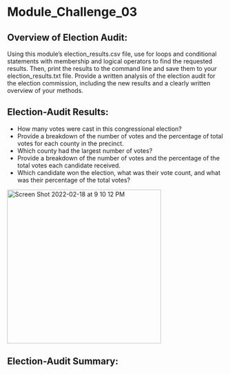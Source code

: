 # Module_Challenge_03

## Overview of Election Audit:

Using this module’s election_results.csv file, use for loops and conditional statements with membership and logical operators to find the requested results. Then, print the results to the command line and save them to your election_results.txt file. Provide a written analysis of the election audit for the election commission, including the new results and a clearly written overview of your methods.


## Election-Audit Results:
- How many votes were cast in this congressional election?  
- Provide a breakdown of the number of votes and the percentage of total votes for each county in the precinct.
- Which county had the largest number of votes?
- Provide a breakdown of the number of votes and the percentage of the total votes each candidate received.
- Which candidate won the election, what was their vote count, and what was their percentage of the total votes?

<img width="357" alt="Screen Shot 2022-02-18 at 9 10 12 PM" src="https://user-images.githubusercontent.com/90425412/154787219-8a7432fc-c9cf-4b97-8817-e7ec6a9baa8f.png">

## Election-Audit Summary:
